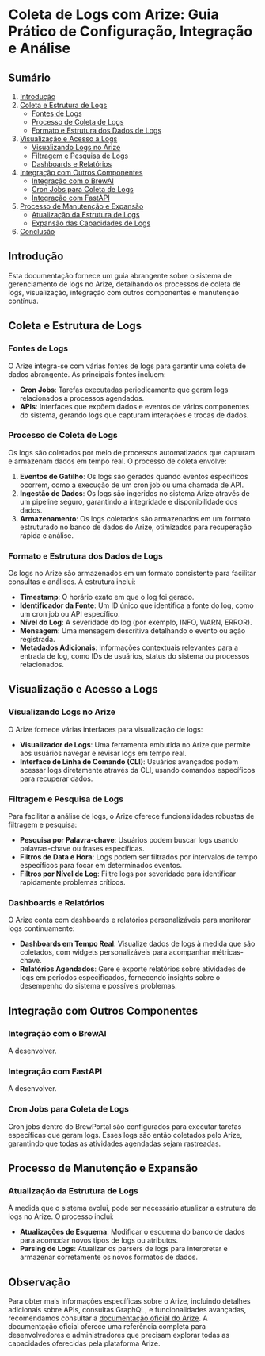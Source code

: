 # Coleta de Logs com Arize: Guia Prático de Configuração, Integração e Análise

## Sumário
1. [Introdução](#introdução)
2. [Coleta e Estrutura de Logs](#coleta-e-estrutura-de-logs)
   - [Fontes de Logs](#fontes-de-logs)
   - [Processo de Coleta de Logs](#processo-de-coleta-de-logs)
   - [Formato e Estrutura dos Dados de Logs](#formato-e-estrutura-dos-dados-de-logs)
3. [Visualização e Acesso a Logs](#visualização-e-acesso-a-logs)
   - [Visualizando Logs no Arize](#visualizando-logs-no-arize)
   - [Filtragem e Pesquisa de Logs](#filtragem-e-pesquisa-de-logs)
   - [Dashboards e Relatórios](#dashboards-e-relatórios)
4. [Integração com Outros Componentes](#integração-com-outros-componentes)
   - [Integração com o BrewAI](#integração-com-o-brewAI)
   - [Cron Jobs para Coleta de Logs](#cron-jobs-para-coleta-de-logs)
   - [Integração com FastAPI](#integração-com-fastapi)
5. [Processo de Manutenção e Expansão](#processo-de-manutenção-e-expansão)
   - [Atualização da Estrutura de Logs](#atualização-da-estrutura-de-logs)
   - [Expansão das Capacidades de Logs](#expansão-das-capacidades-de-logs)
6. [Conclusão](#conclusão)

## Introdução
Esta documentação fornece um guia abrangente sobre o sistema de gerenciamento de logs no Arize, detalhando os processos de coleta de logs, visualização, integração com outros componentes e manutenção contínua.

## Coleta e Estrutura de Logs

### Fontes de Logs
O Arize integra-se com várias fontes de logs para garantir uma coleta de dados abrangente. As principais fontes incluem:
- **Cron Jobs**: Tarefas executadas periodicamente que geram logs relacionados a processos agendados.
- **APIs**: Interfaces que expõem dados e eventos de vários componentes do sistema, gerando logs que capturam interações e trocas de dados.

### Processo de Coleta de Logs
Os logs são coletados por meio de processos automatizados que capturam e armazenam dados em tempo real. O processo de coleta envolve:
1. **Eventos de Gatilho**: Os logs são gerados quando eventos específicos ocorrem, como a execução de um cron job ou uma chamada de API.
2. **Ingestão de Dados**: Os logs são ingeridos no sistema Arize através de um pipeline seguro, garantindo a integridade e disponibilidade dos dados.
3. **Armazenamento**: Os logs coletados são armazenados em um formato estruturado no banco de dados do Arize, otimizados para recuperação rápida e análise.

### Formato e Estrutura dos Dados de Logs
Os logs no Arize são armazenados em um formato consistente para facilitar consultas e análises. A estrutura inclui:
- **Timestamp**: O horário exato em que o log foi gerado.
- **Identificador da Fonte**: Um ID único que identifica a fonte do log, como um cron job ou API específico.
- **Nível do Log**: A severidade do log (por exemplo, INFO, WARN, ERROR).
- **Mensagem**: Uma mensagem descritiva detalhando o evento ou ação registrada.
- **Metadados Adicionais**: Informações contextuais relevantes para a entrada de log, como IDs de usuários, status do sistema ou processos relacionados.

## Visualização e Acesso a Logs

### Visualizando Logs no Arize
O Arize fornece várias interfaces para visualização de logs:
- **Visualizador de Logs**: Uma ferramenta embutida no Arize que permite aos usuários navegar e revisar logs em tempo real.
- **Interface de Linha de Comando (CLI)**: Usuários avançados podem acessar logs diretamente através da CLI, usando comandos específicos para recuperar dados.

### Filtragem e Pesquisa de Logs
Para facilitar a análise de logs, o Arize oferece funcionalidades robustas de filtragem e pesquisa:
- **Pesquisa por Palavra-chave**: Usuários podem buscar logs usando palavras-chave ou frases específicas.
- **Filtros de Data e Hora**: Logs podem ser filtrados por intervalos de tempo específicos para focar em determinados eventos.
- **Filtros por Nível de Log**: Filtre logs por severidade para identificar rapidamente problemas críticos.

### Dashboards e Relatórios
O Arize conta com dashboards e relatórios personalizáveis para monitorar logs continuamente:
- **Dashboards em Tempo Real**: Visualize dados de logs à medida que são coletados, com widgets personalizáveis para acompanhar métricas-chave.
- **Relatórios Agendados**: Gere e exporte relatórios sobre atividades de logs em períodos especificados, fornecendo insights sobre o desempenho do sistema e possíveis problemas.

## Integração com Outros Componentes

### Integração com o BrewAI

A desenvolver.

### Integração com FastAPI

A desenvolver.

### Cron Jobs para Coleta de Logs
Cron jobs dentro do BrewPortal são configurados para executar tarefas específicas que geram logs. Esses logs são então coletados pelo Arize, garantindo que todas as atividades agendadas sejam rastreadas.

## Processo de Manutenção e Expansão

### Atualização da Estrutura de Logs
À medida que o sistema evolui, pode ser necessário atualizar a estrutura de logs no Arize. O processo inclui:
- **Atualizações de Esquema**: Modificar o esquema do banco de dados para acomodar novos tipos de logs ou atributos.
- **Parsing de Logs**: Atualizar os parsers de logs para interpretar e armazenar corretamente os novos formatos de dados.

## Observação

Para obter mais informações específicas sobre o Arize, incluindo detalhes adicionais sobre APIs, consultas GraphQL, e funcionalidades avançadas, recomendamos consultar a [documentação oficial do Arize](https://docs.arize.com/arize/api-reference/graphql-api/monitors-api). A documentação oficial oferece uma referência completa para desenvolvedores e administradores que precisam explorar todas as capacidades oferecidas pela plataforma Arize.
